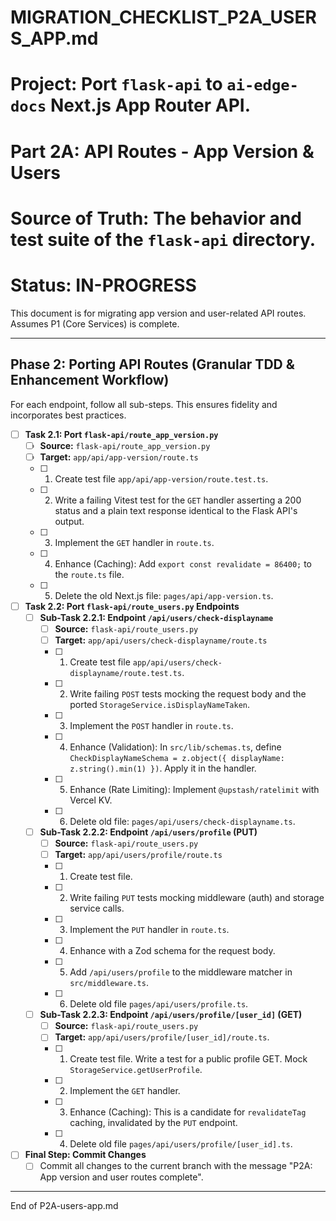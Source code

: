 # MIGRATION_CHECKLIST_P2A_USERS_APP.md
# Project: Port `flask-api` to `ai-edge-docs` Next.js App Router API.
# Part 2A: API Routes - App Version & Users
# Source of Truth: The behavior and test suite of the `flask-api` directory.
# Status: IN-PROGRESS

This document is for migrating app version and user-related API routes. Assumes P1 (Core Services) is complete.

---
## Phase 2: Porting API Routes (Granular TDD & Enhancement Workflow)
For each endpoint, follow all sub-steps. This ensures fidelity and incorporates best practices.

- [ ] **Task 2.1: Port `flask-api/route_app_version.py`**
  - [ ] **Source:** `flask-api/route_app_version.py`
  - [ ] **Target:** `app/api/app-version/route.ts`
  - [ ] 1. Create test file `app/api/app-version/route.test.ts`.
  - [ ] 2. Write a failing Vitest test for the `GET` handler asserting a 200 status and a plain text response identical to the Flask API's output.
  - [ ] 3. Implement the `GET` handler in `route.ts`.
  - [ ] 4. Enhance (Caching): Add `export const revalidate = 86400;` to the `route.ts` file.
  - [ ] 5. Delete the old Next.js file: `pages/api/app-version.ts`.

- [ ] **Task 2.2: Port `flask-api/route_users.py` Endpoints**
  - [ ] **Sub-Task 2.2.1: Endpoint `/api/users/check-displayname`**
    - [ ] **Source:** `flask-api/route_users.py`
    - [ ] **Target:** `app/api/users/check-displayname/route.ts`
    - [ ] 1. Create test file `app/api/users/check-displayname/route.test.ts`.
    - [ ] 2. Write failing `POST` tests mocking the request body and the ported `StorageService.isDisplayNameTaken`.
    - [ ] 3. Implement the `POST` handler in `route.ts`.
    - [ ] 4. Enhance (Validation): In `src/lib/schemas.ts`, define `CheckDisplayNameSchema = z.object({ displayName: z.string().min(1) })`. Apply it in the handler.
    - [ ] 5. Enhance (Rate Limiting): Implement `@upstash/ratelimit` with Vercel KV.
    - [ ] 6. Delete old file: `pages/api/users/check-displayname.ts`.
  - [ ] **Sub-Task 2.2.2: Endpoint `/api/users/profile` (PUT)**
    - [ ] **Source:** `flask-api/route_users.py`
    - [ ] **Target:** `app/api/users/profile/route.ts`
    - [ ] 1. Create test file.
    - [ ] 2. Write failing `PUT` tests mocking middleware (auth) and storage service calls.
    - [ ] 3. Implement the `PUT` handler in `route.ts`.
    - [ ] 4. Enhance with a Zod schema for the request body.
    - [ ] 5. Add `/api/users/profile` to the middleware matcher in `src/middleware.ts`.
    - [ ] 6. Delete old file `pages/api/users/profile.ts`.
  - [ ] **Sub-Task 2.2.3: Endpoint `/api/users/profile/[user_id]` (GET)**
    - [ ] **Source:** `flask-api/route_users.py`
    - [ ] **Target:** `app/api/users/profile/[user_id]/route.ts`.
    - [ ] 1. Create test file. Write a test for a public profile GET. Mock `StorageService.getUserProfile`.
    - [ ] 2. Implement the `GET` handler.
    - [ ] 3. Enhance (Caching): This is a candidate for `revalidateTag` caching, invalidated by the `PUT` endpoint.
    - [ ] 4. Delete old file `pages/api/users/profile/[user_id].ts`.

- [ ] **Final Step: Commit Changes**
  - [ ] Commit all changes to the current branch with the message "P2A: App version and user routes complete".

---
End of P2A-users-app.md 